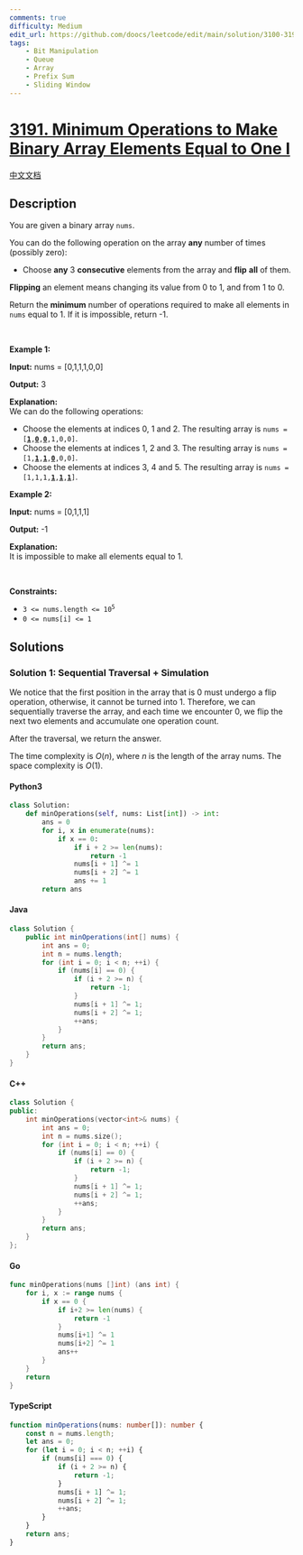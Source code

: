```yaml
---
comments: true
difficulty: Medium
edit_url: https://github.com/doocs/leetcode/edit/main/solution/3100-3199/3191.Minimum%20Operations%20to%20Make%20Binary%20Array%20Elements%20Equal%20to%20One%20I/README_EN.md
tags:
    - Bit Manipulation
    - Queue
    - Array
    - Prefix Sum
    - Sliding Window
---
```


<!-- problem:start -->

# [3191. Minimum Operations to Make Binary Array Elements Equal to One I](https://leetcode.com/problems/minimum-operations-to-make-binary-array-elements-equal-to-one-i)

[中文文档](/solution/3100-3199/3191.Minimum%20Operations%20to%20Make%20Binary%20Array%20Elements%20Equal%20to%20One%20I/README.md)

## Description

<!-- description:start -->

<p>You are given a <span data-keyword="binary-array">binary array</span> <code>nums</code>.</p>

<p>You can do the following operation on the array <strong>any</strong> number of times (possibly zero):</p>

<ul>
	<li>Choose <strong>any</strong> 3 <strong>consecutive</strong> elements from the array and <strong>flip</strong> <strong>all</strong> of them.</li>
</ul>

<p><strong>Flipping</strong> an element means changing its value from 0 to 1, and from 1 to 0.</p>

<p>Return the <strong>minimum</strong> number of operations required to make all elements in <code>nums</code> equal to 1. If it is impossible, return -1.</p>

<p>&nbsp;</p>
<p><strong class="example">Example 1:</strong></p>

<div class="example-block">
<p><strong>Input:</strong> <span class="example-io">nums = [0,1,1,1,0,0]</span></p>

<p><strong>Output:</strong> <span class="example-io">3</span></p>

<p><strong>Explanation:</strong><br />
We can do the following operations:</p>

<ul>
	<li>Choose the elements at indices 0, 1 and 2. The resulting array is <code>nums = [<u><strong>1</strong></u>,<u><strong>0</strong></u>,<u><strong>0</strong></u>,1,0,0]</code>.</li>
	<li>Choose the elements at indices 1, 2 and 3. The resulting array is <code>nums = [1,<u><strong>1</strong></u>,<u><strong>1</strong></u>,<strong><u>0</u></strong>,0,0]</code>.</li>
	<li>Choose the elements at indices 3, 4 and 5. The resulting array is <code>nums = [1,1,1,<strong><u>1</u></strong>,<u><strong>1</strong></u>,<u><strong>1</strong></u>]</code>.</li>
</ul>
</div>

<p><strong class="example">Example 2:</strong></p>

<div class="example-block">
<p><strong>Input:</strong> <span class="example-io">nums = [0,1,1,1]</span></p>

<p><strong>Output:</strong> <span class="example-io">-1</span></p>

<p><strong>Explanation:</strong><br />
It is impossible to make all elements equal to 1.</p>
</div>

<p>&nbsp;</p>
<p><strong>Constraints:</strong></p>

<ul>
	<li><code>3 &lt;= nums.length &lt;= 10<sup>5</sup></code></li>
	<li><code>0 &lt;= nums[i] &lt;= 1</code></li>
</ul>

<!-- description:end -->

## Solutions

<!-- solution:start -->

### Solution 1: Sequential Traversal + Simulation

We notice that the first position in the array that is $0$ must undergo a flip operation, otherwise, it cannot be turned into $1$. Therefore, we can sequentially traverse the array, and each time we encounter $0$, we flip the next two elements and accumulate one operation count.

After the traversal, we return the answer.

The time complexity is $O(n)$, where $n$ is the length of the array $\text{nums}$. The space complexity is $O(1)$.

<!-- tabs:start -->

#### Python3

```python
class Solution:
    def minOperations(self, nums: List[int]) -> int:
        ans = 0
        for i, x in enumerate(nums):
            if x == 0:
                if i + 2 >= len(nums):
                    return -1
                nums[i + 1] ^= 1
                nums[i + 2] ^= 1
                ans += 1
        return ans
```

#### Java

```java
class Solution {
    public int minOperations(int[] nums) {
        int ans = 0;
        int n = nums.length;
        for (int i = 0; i < n; ++i) {
            if (nums[i] == 0) {
                if (i + 2 >= n) {
                    return -1;
                }
                nums[i + 1] ^= 1;
                nums[i + 2] ^= 1;
                ++ans;
            }
        }
        return ans;
    }
}
```

#### C++

```cpp
class Solution {
public:
    int minOperations(vector<int>& nums) {
        int ans = 0;
        int n = nums.size();
        for (int i = 0; i < n; ++i) {
            if (nums[i] == 0) {
                if (i + 2 >= n) {
                    return -1;
                }
                nums[i + 1] ^= 1;
                nums[i + 2] ^= 1;
                ++ans;
            }
        }
        return ans;
    }
};
```

#### Go

```go
func minOperations(nums []int) (ans int) {
	for i, x := range nums {
		if x == 0 {
			if i+2 >= len(nums) {
				return -1
			}
			nums[i+1] ^= 1
			nums[i+2] ^= 1
			ans++
		}
	}
	return
}
```

#### TypeScript

```ts
function minOperations(nums: number[]): number {
    const n = nums.length;
    let ans = 0;
    for (let i = 0; i < n; ++i) {
        if (nums[i] === 0) {
            if (i + 2 >= n) {
                return -1;
            }
            nums[i + 1] ^= 1;
            nums[i + 2] ^= 1;
            ++ans;
        }
    }
    return ans;
}
```

<!-- tabs:end -->

<!-- solution:end -->

<!-- problem:end -->
